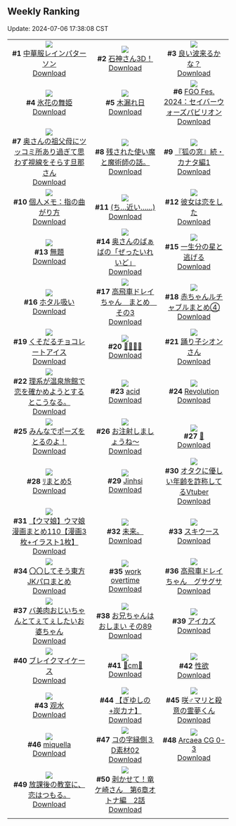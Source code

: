 ## Weekly Ranking
Update: 2024-07-06 17:38:08 CST

|      |      |      |
| :----: | :----: | :----: |
| ![](https://i.pixiv.re/c/240x480/img-master/img/2024/06/29/00/00/47/120061003_p0_master1200.jpg)<br>**#1** [中華服レインパターソン](https://www.pixiv.net/artworks/120061003)<br>[Download](https://i.pixiv.re/img-original/img/2024/06/29/00/00/47/120061003_p0.png) | ![](https://i.pixiv.re/c/240x480/img-master/img/2024/07/01/00/00/57/120131650_p0_master1200.jpg)<br>**#2** [石神さん3D！](https://www.pixiv.net/artworks/120131650)<br>[Download](https://i.pixiv.re/img-original/img/2024/07/01/00/00/57/120131650_p0.png) | ![](https://i.pixiv.re/c/240x480/img-master/img/2024/06/30/14/00/01/120110718_p0_master1200.jpg)<br>**#3** [良い波来るかな？](https://www.pixiv.net/artworks/120110718)<br>[Download](https://i.pixiv.re/img-original/img/2024/06/30/14/00/01/120110718_p0.jpg) |
| ![](https://i.pixiv.re/c/240x480/img-master/img/2024/06/29/00/00/36/120060975_p0_master1200.jpg)<br>**#4** [氷花の舞姫](https://www.pixiv.net/artworks/120060975)<br>[Download](https://i.pixiv.re/img-original/img/2024/06/29/00/00/36/120060975_p0.jpg) | ![](https://i.pixiv.re/c/240x480/img-master/img/2024/06/29/00/06/17/120061474_p0_master1200.jpg)<br>**#5** [木漏れ日](https://www.pixiv.net/artworks/120061474)<br>[Download](https://i.pixiv.re/img-original/img/2024/06/29/00/06/17/120061474_p0.jpg) | ![](https://i.pixiv.re/c/240x480/img-master/img/2024/06/29/00/01/02/120061037_p0_master1200.jpg)<br>**#6** [FGO Fes. 2024：セイバーウォーズパビリオン](https://www.pixiv.net/artworks/120061037)<br>[Download](https://i.pixiv.re/img-original/img/2024/06/29/00/01/02/120061037_p0.png) |
| ![](https://i.pixiv.re/c/240x480/img-master/img/2024/06/30/00/01/24/120094511_p0_master1200.jpg)<br>**#7** [奥さんの祖父母にツッコミ所あり過ぎて思わず視線をそらす旦那さん](https://www.pixiv.net/artworks/120094511)<br>[Download](https://i.pixiv.re/img-original/img/2024/06/30/00/01/24/120094511_p0.jpg) | ![](https://i.pixiv.re/c/240x480/img-master/img/2024/06/29/11/38/39/120072828_p0_master1200.jpg)<br>**#8** [残された使い魔と魔術師の話。](https://www.pixiv.net/artworks/120072828)<br>[Download](https://i.pixiv.re/img-original/img/2024/06/29/11/38/39/120072828_p0.png) | ![](https://i.pixiv.re/c/240x480/img-master/img/2024/07/01/11/08/19/120142791_p0_master1200.jpg)<br>**#9** [『狐の窓』続・カナタ編1](https://www.pixiv.net/artworks/120142791)<br>[Download](https://i.pixiv.re/img-original/img/2024/07/01/11/08/19/120142791_p0.jpg) |
| ![](https://i.pixiv.re/c/240x480/img-master/img/2024/06/29/06/00/08/120067916_p0_master1200.jpg)<br>**#10** [個人メモ：指の曲がり方](https://www.pixiv.net/artworks/120067916)<br>[Download](https://i.pixiv.re/img-original/img/2024/06/29/06/00/08/120067916_p0.jpg) | ![](https://i.pixiv.re/c/240x480/img-master/img/2024/06/30/00/18/16/120095447_p0_master1200.jpg)<br>**#11** [(ち…近い……)](https://www.pixiv.net/artworks/120095447)<br>[Download](https://i.pixiv.re/img-original/img/2024/06/30/00/18/16/120095447_p0.jpg) | ![](https://i.pixiv.re/c/240x480/img-master/img/2024/06/30/19/39/35/120120235_p0_master1200.jpg)<br>**#12** [彼女は恋をした](https://www.pixiv.net/artworks/120120235)<br>[Download](https://i.pixiv.re/img-original/img/2024/06/30/19/39/35/120120235_p0.jpg) |
| ![](https://i.pixiv.re/c/240x480/img-master/img/2024/07/01/21/26/54/120155897_p0_master1200.jpg)<br>**#13** [無題](https://www.pixiv.net/artworks/120155897)<br>[Download](https://i.pixiv.re/img-original/img/2024/07/01/21/26/54/120155897_p0.png) | ![](https://i.pixiv.re/c/240x480/img-master/img/2024/06/29/00/21/39/120061385_p0_master1200.jpg)<br>**#14** [奥さんのばぁばの「ぜったいれいど」](https://www.pixiv.net/artworks/120061385)<br>[Download](https://i.pixiv.re/img-original/img/2024/06/29/00/21/39/120061385_p0.jpg) | ![](https://i.pixiv.re/c/240x480/img-master/img/2024/06/30/16/05/16/120113571_p0_master1200.jpg)<br>**#15** [一生分の星と逃げる](https://www.pixiv.net/artworks/120113571)<br>[Download](https://i.pixiv.re/img-original/img/2024/06/30/16/05/16/120113571_p0.jpg) |
| ![](https://i.pixiv.re/c/240x480/img-master/img/2024/07/01/00/37/01/120133501_p0_master1200.jpg)<br>**#16** [ホタル吸い](https://www.pixiv.net/artworks/120133501)<br>[Download](https://i.pixiv.re/img-original/img/2024/07/01/00/37/01/120133501_p0.png) | ![](https://i.pixiv.re/c/240x480/img-master/img/2024/06/29/18/59/09/120083600_p0_master1200.jpg)<br>**#17** [高飛車ドレイちゃん　まとめ　その3](https://www.pixiv.net/artworks/120083600)<br>[Download](https://i.pixiv.re/img-original/img/2024/06/29/18/59/09/120083600_p0.png) | ![](https://i.pixiv.re/c/240x480/img-master/img/2024/07/01/22/55/31/120159043_p0_master1200.jpg)<br>**#18** [赤ちゃんルチャブルまとめ④](https://www.pixiv.net/artworks/120159043)<br>[Download](https://i.pixiv.re/img-original/img/2024/07/01/22/55/31/120159043_p0.png) |
| ![](https://i.pixiv.re/c/240x480/img-master/img/2024/06/29/07/30/01/120069088_p0_master1200.jpg)<br>**#19** [くそだるチョコレートアイス](https://www.pixiv.net/artworks/120069088)<br>[Download](https://i.pixiv.re/img-original/img/2024/06/29/07/30/01/120069088_p0.jpg) | ![](https://i.pixiv.re/c/240x480/img-master/img/2024/07/01/10/24/14/120142155_p0_master1200.jpg)<br>**#20** [👙👙👙👙](https://www.pixiv.net/artworks/120142155)<br>[Download](https://i.pixiv.re/img-original/img/2024/07/01/10/24/14/120142155_p0.png) | ![](https://i.pixiv.re/c/240x480/img-master/img/2024/06/30/00/03/23/120094701_p0_master1200.jpg)<br>**#21** [踊り子シオンさん](https://www.pixiv.net/artworks/120094701)<br>[Download](https://i.pixiv.re/img-original/img/2024/06/30/00/03/23/120094701_p0.png) |
| ![](https://i.pixiv.re/c/240x480/img-master/img/2024/06/30/18/28/48/120117771_p0_master1200.jpg)<br>**#22** [理系が温泉旅館で恋を確かめようとするとこうなる。](https://www.pixiv.net/artworks/120117771)<br>[Download](https://i.pixiv.re/img-original/img/2024/06/30/18/28/48/120117771_p0.jpg) | ![](https://i.pixiv.re/c/240x480/img-master/img/2024/07/01/00/01/19/120131711_p0_master1200.jpg)<br>**#23** [acid](https://www.pixiv.net/artworks/120131711)<br>[Download](https://i.pixiv.re/img-original/img/2024/07/01/00/01/19/120131711_p0.png) | ![](https://i.pixiv.re/c/240x480/img-master/img/2024/06/30/00/00/57/120094454_p0_master1200.jpg)<br>**#24** [Revolution](https://www.pixiv.net/artworks/120094454)<br>[Download](https://i.pixiv.re/img-original/img/2024/06/30/00/00/57/120094454_p0.jpg) |
| ![](https://i.pixiv.re/c/240x480/img-master/img/2024/06/30/19/42/17/120120326_p0_master1200.jpg)<br>**#25** [みんなでポーズをとるのよ！](https://www.pixiv.net/artworks/120120326)<br>[Download](https://i.pixiv.re/img-original/img/2024/06/30/19/42/17/120120326_p0.png) | ![](https://i.pixiv.re/c/240x480/img-master/img/2024/06/29/20/41/00/120086821_p0_master1200.jpg)<br>**#26** [お注射しましょうね～](https://www.pixiv.net/artworks/120086821)<br>[Download](https://i.pixiv.re/img-original/img/2024/06/29/20/41/00/120086821_p0.jpg) | ![](https://i.pixiv.re/c/240x480/img-master/img/2024/06/30/18/09/55/120117203_p0_master1200.jpg)<br>**#27** [🌻](https://www.pixiv.net/artworks/120117203)<br>[Download](https://i.pixiv.re/img-original/img/2024/06/30/18/09/55/120117203_p0.png) |
| ![](https://i.pixiv.re/c/240x480/img-master/img/2024/06/30/23/51/45/120131065_p0_master1200.jpg)<br>**#28** [ﾘまとめ5](https://www.pixiv.net/artworks/120131065)<br>[Download](https://i.pixiv.re/img-original/img/2024/06/30/23/51/45/120131065_p0.jpg) | ![](https://i.pixiv.re/c/240x480/img-master/img/2024/06/30/14/41/21/120111649_p0_master1200.jpg)<br>**#29** [Jinhsi](https://www.pixiv.net/artworks/120111649)<br>[Download](https://i.pixiv.re/img-original/img/2024/06/30/14/41/21/120111649_p0.png) | ![](https://i.pixiv.re/c/240x480/img-master/img/2024/06/30/21/17/38/120124232_p0_master1200.jpg)<br>**#30** [オタクに優しい年齢を詐称してるVtuber](https://www.pixiv.net/artworks/120124232)<br>[Download](https://i.pixiv.re/img-original/img/2024/06/30/21/17/38/120124232_p0.png) |
| ![](https://i.pixiv.re/c/240x480/img-master/img/2024/06/29/00/02/56/120061227_p0_master1200.jpg)<br>**#31** [【ウマ娘】ウマ娘漫画まとめ110【漫画3枚+イラスト1枚】](https://www.pixiv.net/artworks/120061227)<br>[Download](https://i.pixiv.re/img-original/img/2024/06/29/00/02/56/120061227_p0.jpg) | ![](https://i.pixiv.re/c/240x480/img-master/img/2024/06/30/05/43/17/120101722_p0_master1200.jpg)<br>**#32** [未来。](https://www.pixiv.net/artworks/120101722)<br>[Download](https://i.pixiv.re/img-original/img/2024/06/30/05/43/17/120101722_p0.jpg) | ![](https://i.pixiv.re/c/240x480/img-master/img/2024/06/30/07/03/20/120102795_p0_master1200.jpg)<br>**#33** [スキウース](https://www.pixiv.net/artworks/120102795)<br>[Download](https://i.pixiv.re/img-original/img/2024/06/30/07/03/20/120102795_p0.jpg) |
| ![](https://i.pixiv.re/c/240x480/img-master/img/2024/06/30/12/36/28/120108890_p0_master1200.jpg)<br>**#34** [〇〇してそう東方JKパロまとめ](https://www.pixiv.net/artworks/120108890)<br>[Download](https://i.pixiv.re/img-original/img/2024/06/30/12/36/28/120108890_p0.png) | ![](https://i.pixiv.re/c/240x480/img-master/img/2024/06/30/15/55/58/120113275_p0_master1200.jpg)<br>**#35** [work overtime](https://www.pixiv.net/artworks/120113275)<br>[Download](https://i.pixiv.re/img-original/img/2024/06/30/15/55/58/120113275_p0.png) | ![](https://i.pixiv.re/c/240x480/img-master/img/2024/06/29/18/52/08/120083418_p0_master1200.jpg)<br>**#36** [高飛車ドレイちゃん　グサグサ](https://www.pixiv.net/artworks/120083418)<br>[Download](https://i.pixiv.re/img-original/img/2024/06/29/18/52/08/120083418_p0.png) |
| ![](https://i.pixiv.re/c/240x480/img-master/img/2024/06/29/00/18/56/120062035_p0_master1200.jpg)<br>**#37** [バ美肉おじいちゃんとてぇてぇしたいお婆ちゃん](https://www.pixiv.net/artworks/120062035)<br>[Download](https://i.pixiv.re/img-original/img/2024/06/29/00/18/56/120062035_p0.jpg) | ![](https://i.pixiv.re/c/240x480/img-master/img/2024/06/29/12/18/57/120074293_p0_master1200.jpg)<br>**#38** [お兄ちゃんはおしまい その89](https://www.pixiv.net/artworks/120074293)<br>[Download](https://i.pixiv.re/img-original/img/2024/06/29/12/18/57/120074293_p0.png) | ![](https://i.pixiv.re/c/240x480/img-master/img/2024/06/30/00/01/12/120094488_p0_master1200.jpg)<br>**#39** [アイカズ](https://www.pixiv.net/artworks/120094488)<br>[Download](https://i.pixiv.re/img-original/img/2024/06/30/00/01/12/120094488_p0.png) |
| ![](https://i.pixiv.re/c/240x480/img-master/img/2024/06/30/00/01/10/120094485_p0_master1200.jpg)<br>**#40** [ブレイクマイケース](https://www.pixiv.net/artworks/120094485)<br>[Download](https://i.pixiv.re/img-original/img/2024/06/30/00/01/10/120094485_p0.jpg) | ![](https://i.pixiv.re/c/240x480/img-master/img/2024/06/30/20/37/04/120122494_p0_master1200.jpg)<br>**#41** [🦋cm🦋](https://www.pixiv.net/artworks/120122494)<br>[Download](https://i.pixiv.re/img-original/img/2024/06/30/20/37/04/120122494_p0.png) | ![](https://i.pixiv.re/c/240x480/img-master/img/2024/06/30/00/15/31/120095320_p0_master1200.jpg)<br>**#42** [性欲](https://www.pixiv.net/artworks/120095320)<br>[Download](https://i.pixiv.re/img-original/img/2024/06/30/00/15/31/120095320_p0.jpg) |
| ![](https://i.pixiv.re/c/240x480/img-master/img/2024/07/01/00/01/41/120131758_p0_master1200.jpg)<br>**#43** [观水](https://www.pixiv.net/artworks/120131758)<br>[Download](https://i.pixiv.re/img-original/img/2024/07/01/00/01/41/120131758_p0.jpg) | ![](https://i.pixiv.re/c/240x480/img-master/img/2024/07/01/00/01/52/120131780_p0_master1200.jpg)<br>**#44** [【ぎゆしの+炭カナ】](https://www.pixiv.net/artworks/120131780)<br>[Download](https://i.pixiv.re/img-original/img/2024/07/01/00/01/52/120131780_p0.png) | ![](https://i.pixiv.re/c/240x480/img-master/img/2024/06/30/21/09/58/120123942_p0_master1200.jpg)<br>**#45** [咲♂マリと殺意の霊夢くん](https://www.pixiv.net/artworks/120123942)<br>[Download](https://i.pixiv.re/img-original/img/2024/06/30/21/09/58/120123942_p0.png) |
| ![](https://i.pixiv.re/c/240x480/img-master/img/2024/06/29/00/00/26/120060943_p0_master1200.jpg)<br>**#46** [miquella](https://www.pixiv.net/artworks/120060943)<br>[Download](https://i.pixiv.re/img-original/img/2024/06/29/00/00/26/120060943_p0.png) | ![](https://i.pixiv.re/c/240x480/img-master/img/2024/06/30/06/00/17/120101967_p0_master1200.jpg)<br>**#47** [コの字縁側３D素材02](https://www.pixiv.net/artworks/120101967)<br>[Download](https://i.pixiv.re/img-original/img/2024/06/30/06/00/17/120101967_p0.jpg) | ![](https://i.pixiv.re/c/240x480/img-master/img/2024/07/01/15/45/56/120147109_p0_master1200.jpg)<br>**#48** [Arcaea CG 0-3](https://www.pixiv.net/artworks/120147109)<br>[Download](https://i.pixiv.re/img-original/img/2024/07/01/15/45/56/120147109_p0.jpg) |
| ![](https://i.pixiv.re/c/240x480/img-master/img/2024/06/30/08/48/48/120104305_p0_master1200.jpg)<br>**#49** [放課後の教室に、恋はつもる。](https://www.pixiv.net/artworks/120104305)<br>[Download](https://i.pixiv.re/img-original/img/2024/06/30/08/48/48/120104305_p0.png) | ![](https://i.pixiv.re/c/240x480/img-master/img/2024/06/30/00/00/09/120094305_p0_master1200.jpg)<br>**#50** [剥かせて！竜ケ崎さん　第6章オトナ編　2話](https://www.pixiv.net/artworks/120094305)<br>[Download](https://i.pixiv.re/img-original/img/2024/06/30/00/00/09/120094305_p0.jpg) |
|      |

